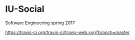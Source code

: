 # IU-Social
Software Engineering spring 2017 

https://travis-ci.org/travis-ci/travis-web.svg?branch=master
